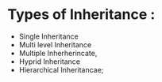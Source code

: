 # Types of Inheritance :

- Single Inheritance
- Multi level Inheritance
- Multiple Inherherincate,
- Hyprid Inheritance
- Hierarchical Inheritancae;
